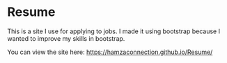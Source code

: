 # Resume

This is a site I use for applying to jobs. I made it using bootstrap because I wanted to improve my skills in bootstrap.

You can view the site here: 
https://hamzaconnection.github.io/Resume/

